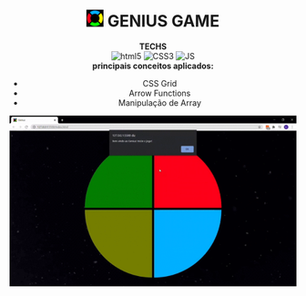 <h1 align="center">
<img src="https://github.com/narelo/genius-game/blob/main/assets/icon.png?raw=true" alt="logo" width=30> GENIUS GAME 
</h1>

<p align="center">
<b>TECHS</b>
<br>
<img src="https://logodownload.org/wp-content/uploads/2016/10/html5-logo-2.png" alt="html5" width="20"> <img src="http://grupoessencial.com.br/junior_silva_page/img/habilidades/css.png" alt="CSS3" width="20"> <img src="https://rpedro.pt/image/js.png" alt="JS" width="21">
<br>
<b>principais conceitos aplicados:</b>
<ul align="center">
<li>CSS Grid</li>
<li>Arrow Functions</li>
<li>Manipulação de Array</li>
</ul>
</p>

<p align="center"><img src="https://github.com/narelo/genius-game/blob/main/assets/gif.gif?raw=true" alt="gif"></p>
